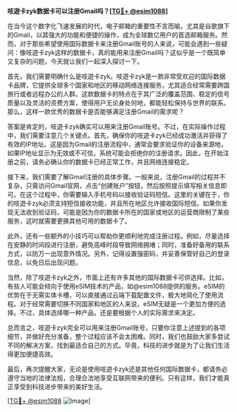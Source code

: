 **吱遊卡zyk数据卡可以注册Gmail吗？[[TG💪+ @esim1088](https://t.me/s/esim1088)]**

在当今这个数字化飞速发展的时代，电子邮箱的重要性不言而喻。尤其是谷歌旗下的Gmail，以其强大的功能和便捷的操作，成为全球数亿用户的首选邮箱服务。然而，对于那些希望使用国际数据卡来注册Gmail账号的人来说，可能会遇到一些疑问：像吱遊卡zyk这样的数据卡，真的能用来注册Gmail吗？这似乎是一个既简单又复杂的问题，今天就让我们一起深入探讨一下。

首先，我们需要明确什么是吱遊卡zyk。吱遊卡zyk是一款非常受欢迎的国际数据卡品牌，它提供全球多个国家和地区的移动网络连接服务，尤其适合经常需要跨国旅行或者远程办公的人群。这款数据卡的特点在于其广泛的覆盖范围、稳定的信号质量以及灵活的资费方案，使得用户无论身处何地，都能轻松保持与世界的联系。那么，这样一款优秀的数据卡是否能够满足注册Gmail的需求呢？

答案是肯定的，吱遊卡zyk确实可以用来注册Gmail账号。不过，在实际操作过程中，我们需要注意几个关键点。首先，确保你的吱遊卡zyk已经成功激活并获得了有效的IP地址。这是因为Gmail的注册流程中，通常会要求验证你的设备来源地，如果IP地址显示为无效或不可信，系统可能会拒绝你的注册请求。因此，在开始注册之前，请务必确认你的数据卡已经正常工作，并且网络连接稳定。

接下来，我们需要了解Gmail注册的具体步骤。一般来说，注册Gmail的过程并不复杂，只需访问Gmail官网，点击“创建账户”按钮，然后按照提示填写相关信息即可。在这个过程中，你需要输入手机号码以接收验证码短信。这里的关键在于，你的吱遊卡zyk必须支持短信接收功能，并且所在地区允许接收国际短信。如果你发现无法收到验证码，可能是因为你的数据卡所在的国家或地区的运营商限制了某些服务，这时就需要更换其他可用的数据卡了。

此外，还有一些额外的小技巧可以帮助你更顺利地完成注册过程。例如，尽量选择在安静的时间段进行注册，避免高峰时段导致网络拥堵；同时，准备好备用的联系方式，以防万一出现意外情况。另外，记得设置强密码，并妥善保管好自己的登录信息，以免日后出现问题。

当然，除了吱遊卡zyk之外，市面上还有许多其他的国际数据卡可供选择。比如，有些人可能会倾向于使用eSIM技术的产品，如@esim1088提供的服务。eSIM的优势在于无需实体卡槽，可以直接通过云端下载配置文件，极大地简化了使用流程。对于经常需要切换不同国家和地区的人来说，eSIM无疑是一个更加方便的选择。不过，具体选择哪一种产品，还是要根据个人的实际需求来决定。

总而言之，吱遊卡zyk完全可以用来注册Gmail账号，只要你注意上述提到的各项细节，并做好充分准备，整个过程应该不会太困难。同时，我们也鼓励大家多尝试不同的解决方案，找到最适合自己的方式。毕竟，科技的进步就是为了让我们生活得更加便捷高效。

最后，再次提醒大家，无论是使用吱遊卡zyk还是其他任何国际数据卡，都请务必遵守当地的法律法规，合理合法地享受互联网带来的便利。只有这样，我们才能真正享受到科技进步带来的美好生活。

[[TG💪+ @esim1088](https://t.me/s/esim1088) ![Image](https://i.postimg.cc/4NQfJmqS/Snipaste-2025-05-13-00-14-12.png)]